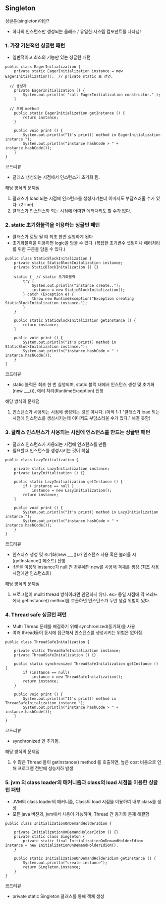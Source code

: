 ## Singleton

싱글톤(singleton)이란?
- 하나의 인스턴스만 생성되는 클래스 / 유일한 시스템 컴포넌트를 나타냄!

### 1. 가장 기본적인 싱글턴 패턴
- 일반적이고 최소의 기능만 있는 싱글턴 패턴

<pre><code>public class EagerInitialization {
	private static EagerInitialization instance = new EagerInitialization();  // private static 로 선언.
	
  // 생성자
	private EagerInitialization () {  
		System.out.println( "call EagerInitialization constructor." );
	}

  // 조회 method
	public static EagerInitialization getInstance () {	
		return instance;
	}
	
	public void print () {
		System.out.println("It's print() method in EagerInitialization instance.");
		System.out.println("instance hashCode > " + instance.hashCode());
	}
}
</code></pre>
코드리뷰
- 클래스 생성되는 시점에서 인스턴스가 초기화 됨.

해당 방식의 문제점
1. 클래스가 load 되는 시점에 인스턴스를 생성시키는데 이마저도 부담스러울 수가 있다. (2 line)
2. 클래스가 인스턴스화 되는 시점에 어떠한 에러처리도 할 수가 없다.


### 2. static 초기화블럭을 이용하는 싱글턴 패턴
- 클래스가 로딩 될 때 최초 한번 실행하게 된다
- 초기화블럭을 이용하면 logic을 담을 수 있다. (복잡한 초기변수 셋팅이나 에러처리를 위한 구문을 담을 수 있다.)

<pre><code>public class StaticBlockInitalization {
	private static StaticBlockInitalization instance;
	private StaticBlockInitalization () {}
	
	static {  // static 초기화블럭
		try {
			System.out.println("instance create..");
			instance = new StaticBlockInitalization();
		} catch (Exception e) {
			throw new RuntimeException("Exception creating StaticBlockInitalization instance.");
		}
	}
	
	public static StaticBlockInitalization getInstance () {
		return instance;
	}
	
	public void print () {
		System.out.println("It's print() method in StaticBlockInitalization instance.");
		System.out.println("instance hashCode > " + instance.hashCode());
	}	
}
</code></pre>
코드리뷰
- static 블럭은 최초 한 번 실행되며, static 블럭 내에서 인스턴스 생성 및 초기화(new ___()), 에러 처리(RuntimeException) 진행

해당 방식의 문제점
1. 인스턴스가 사용되는 시점에 생성되는 것은 아니다.
   (아직 1-1 "클래스가 load 되는 시점에 인스턴스를 생성시키는데 이마저도 부담스러울 수가 있다." 해결 못함) 


### 3. 클래스 인스턴스가 사용되는 시점에 인스턴스를 만드는 싱글턴 패턴
- 클래스 인스턴스가 사용되는 시점에 인스턴스를 만듬
- 필요할때 인스턴스를 생성시키는 것이 핵심

<pre><code>public class LazyInitialization {
	
	private static LazyInitialization instance;
	private LazyInitialization () {}
	
	public static LazyInitialization getInstance () {
		if ( instance == null )
			instance = new LazyInitialization();
		return instance;
	}
	
	public void print () {
		System.out.println("It's print() method in LazyInitialization instance.");
		System.out.println("instance hashCode > " + instance.hashCode());
	}
}
</code></pre>
코드리뷰
- 인스터스 생성 및 초기화(new ___())가 인스턴스 사용 혹은 불러올 시(getInstance() 메소드) 진행
- if문을 이용해 instance가 null 인 경우에만 new를 사용해 객체를 생성 (최초 사용시점에만 인스턴스화)

해당 방식의 문제점
1. 프로그램이 muilti thread 방식이라면 안전하지 않다.
   ex> 동일 시점에 각 쓰레드에서 getInstance() method를 호출하면 인스턴스가 두번 생길 위험이 있다.

### 4. Thread safe 싱글턴 패턴
- Multi Thread 문제를 해결하기 위해 synchronized(동기화)를 사용
- 여러 thread들이 동시에 접근해서 인스턴스를 생성시키는 위험은 없어짐

<pre><code>public class ThreadSafeInitalization {
	
	private static ThreadSafeInitalization instance;
	private ThreadSafeInitalization () {}
	
	public static synchronized ThreadSafeInitalization getInstance () {
		if (instance == null)
			instance = new ThreadSafeInitalization();
		return instance;
	}
	
	public void print () {
		System.out.println("It's print() method in ThreadSafeInitalization instance.");
		System.out.println("instance hashCode > " + instance.hashCode());
	}	
}
</code></pre>

코드리뷰
- synchronized 만 추가됨.

해당 방식의 문제점
1. 수 많은 Thread 들이 getInstance() method 를 호출하면, 높은 cost 비용으로 인해 프로그램 전반에 성능저하 발생


### 5.  jvm 의 class loader의 매커니즘과 class의 load 시점을 이용한 싱글턴 패턴
- JVM의 class loader의 매커니즘, Class의 load 시점을 이용하여 내부 class를 생성
- 모든 java 버젼과, jvm에서 사용이 가능하며, Thread 간 동기화 문제 해결함

<pre><code>public class InitializationOnDemandHolderIdiom {
	
	private InitializationOnDemandHolderIdiom () {}
	private static class Singleton {
		private static final InitializationOnDemandHolderIdiom instance = new InitializationOnDemandHolderIdiom();
	}
	
	public static InitializationOnDemandHolderIdiom getInstance () {
		System.out.println("create instance");
		return Singleton.instance;
	}
}
</code></pre>

코드리뷰
- private static Singleton 클래스를 통해 객체 생성
